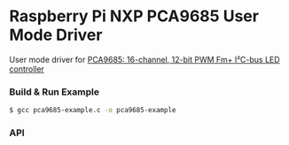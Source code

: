# Raspberry Pi NXP PCA9685 User Mode Driver
User mode driver for [PCA9685: 16-channel, 12-bit PWM Fm+ I²C-bus LED controller]

### Build & Run Example
```bash
$ gcc pca9685-example.c -o pca9685-example
```
### API

[PCA9685: 16-channel, 12-bit PWM Fm+ I²C-bus LED controller]: https://www.nxp.com/products/power-management/lighting-driver-and-controller-ics/ic-led-controllers/16-channel-12-bit-pwm-fm-plus-ic-bus-led-controller:PCA9685